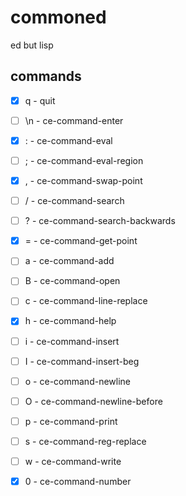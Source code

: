 # commoned
ed but lisp

## commands
- [x] q - quit
- [ ] \n - ce-command-enter
- [x] : - ce-command-eval
- [ ] ; - ce-command-eval-region
- [x] , - ce-command-swap-point
- [ ] / - ce-command-search
- [ ] ? - ce-command-search-backwards
- [x] = - ce-command-get-point
- [ ] a - ce-command-add
- [ ] B - ce-command-open
- [ ] c - ce-command-line-replace
- [x] h - ce-command-help
- [ ] i - ce-command-insert
- [ ] I - ce-command-insert-beg
- [ ] o - ce-command-newline
- [ ] O - ce-command-newline-before
- [ ] p - ce-command-print
- [ ] s - ce-command-reg-replace
- [ ] w - ce-command-write
- [x] 0 - ce-command-number

